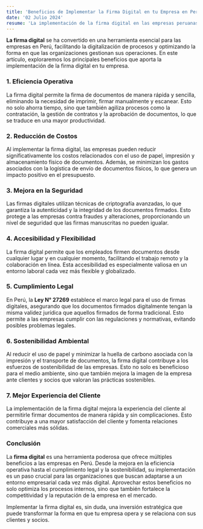 ```yaml
---
title: 'Beneficios de Implementar la Firma Digital en tu Empresa en Perú'
date: '02 Julio 2024'
resume: 'La implementación de la firma digital en las empresas peruanas ofrece múltiples beneficios, desde la eficiencia operativa hasta la mejora en la seguridad de los procesos.'
---
```


**La firma digital** se ha convertido en una herramienta esencial para las empresas en Perú, facilitando la digitalización de procesos y optimizando la forma en que las organizaciones gestionan sus operaciones. En este artículo, exploraremos los principales beneficios que aporta la implementación de la firma digital en tu empresa.

### 1. **Eficiencia Operativa**

La firma digital permite la firma de documentos de manera rápida y sencilla, eliminando la necesidad de imprimir, firmar manualmente y escanear. Esto no solo ahorra tiempo, sino que también agiliza procesos como la contratación, la gestión de contratos y la aprobación de documentos, lo que se traduce en una mayor productividad.

### 2. **Reducción de Costos**

Al implementar la firma digital, las empresas pueden reducir significativamente los costos relacionados con el uso de papel, impresión y almacenamiento físico de documentos. Además, se minimizan los gastos asociados con la logística de envío de documentos físicos, lo que genera un impacto positivo en el presupuesto.

### 3. **Mejora en la Seguridad**

Las firmas digitales utilizan técnicas de criptografía avanzadas, lo que garantiza la autenticidad y la integridad de los documentos firmados. Esto protege a las empresas contra fraudes y alteraciones, proporcionando un nivel de seguridad que las firmas manuscritas no pueden igualar.

### 4. **Accesibilidad y Flexibilidad**

La firma digital permite que los empleados firmen documentos desde cualquier lugar y en cualquier momento, facilitando el trabajo remoto y la colaboración en línea. Esta accesibilidad es especialmente valiosa en un entorno laboral cada vez más flexible y globalizado.

### 5. **Cumplimiento Legal**

En Perú, la **Ley N° 27269** establece el marco legal para el uso de firmas digitales, asegurando que los documentos firmados digitalmente tengan la misma validez jurídica que aquellos firmados de forma tradicional. Esto permite a las empresas cumplir con las regulaciones y normativas, evitando posibles problemas legales.

### 6. **Sostenibilidad Ambiental**

Al reducir el uso de papel y minimizar la huella de carbono asociada con la impresión y el transporte de documentos, la firma digital contribuye a los esfuerzos de sostenibilidad de las empresas. Esto no solo es beneficioso para el medio ambiente, sino que también mejora la imagen de la empresa ante clientes y socios que valoran las prácticas sostenibles.

### 7. **Mejor Experiencia del Cliente**

La implementación de la firma digital mejora la experiencia del cliente al permitirle firmar documentos de manera rápida y sin complicaciones. Esto contribuye a una mayor satisfacción del cliente y fomenta relaciones comerciales más sólidas.

### Conclusión

La **firma digital** es una herramienta poderosa que ofrece múltiples beneficios a las empresas en Perú. Desde la mejora en la eficiencia operativa hasta el cumplimiento legal y la sostenibilidad, su implementación es un paso crucial para las organizaciones que buscan adaptarse a un entorno empresarial cada vez más digital. Aprovechar estos beneficios no solo optimiza los procesos internos, sino que también fortalece la competitividad y la reputación de la empresa en el mercado.

Implementar la firma digital es, sin duda, una inversión estratégica que puede transformar la forma en que tu empresa opera y se relaciona con sus clientes y socios.
